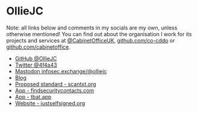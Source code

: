 # OllieJC

Note: all links below and comments in my socials are my own, unless otherwise mentioned! You can find out about the organisation I work for its projects and services at [@CabinetOfficeUK](https://twitter.com/cabinetofficeuk), [github.com/co-cddo](https://github.com/co-cddo) or [github.com/cabinetoffice](https://github.com/cabinetoffice).

 - [GitHub @OllieJC](https://github.com/OllieJC)
 - [Twitter @4f4a43](https://twitter.com/4f4a43)
 - <a rel="me" href="https://infosec.exchange/@olliejc">Mastodon infosec.exchange/@olliejc</a>
 - [Blog](https://blog.olliejc.uk)
 - [Proposed standard - scantxt.org](https://www.scantxt.org)
 - [App - findsecuritycontacts.com](https://findsecuritycontacts.com)
 - [App - tbat.app](https://tbat.app)
 - [Website - justselfsigned.org](https://justselfsigned.org)
